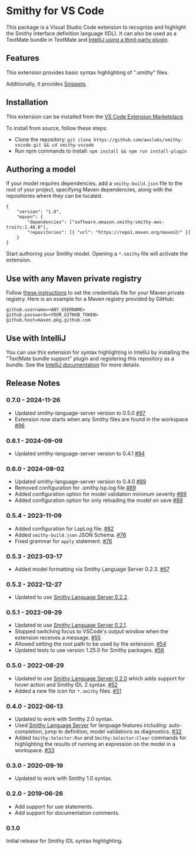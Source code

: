 # Smithy for VS Code

This package is a Visual Studio Code extension to recognize and highlight the
Smithy interface definition language (IDL). It can also be used as a TextMate
bundle in TextMate and [IntelliJ using a third-party plugin](https://www.jetbrains.com/help/idea/importing-textmate-bundles.html).

## Features

This extension provides basic syntax highlighting of ".smithy" files.

Additionally, it provides [Snippets](https://code.visualstudio.com/docs/editor/userdefinedsnippets).

## Installation

This extension can be installed from the
[VS Code Extension Marketplace](https://marketplace.visualstudio.com/items?itemName=smithy.smithy-vscode-extension).

To install from source, follow these steps:
* Clone the repository: `git clone https://github.com/awslabs/smithy-vscode.git && cd smithy-vscode`
* Run npm commands to install:
`npm install && npm run install-plugin`

## Authoring a model
If your model requires dependencies, add a `smithy-build.json` file to the root of your project, specifying Maven dependencies, along with the
repositories where they can be located.
```
{
    "version": "1.0",
    "maven": {
        "dependencies": ["software.amazon.smithy:smithy-aws-traits:1.40.0"],
        "repositories": [{ "url": "https://repo1.maven.org/maven2/" }]
    }
}
```
Start authoring your Smithy model. Opening a `*.smithy` file will activate
the extension.

## Use with any Maven private registry

Follow [these instructions](https://get-coursier.io/docs/other-credentials#property-file) to set the credentials file for your Maven private registry. Here is an example for a Maven registry provided by GitHub:
```
github.username=<ANY_USERNAME>
github.password=<YOUR_GITHUB_TOKEN>
github.host=maven.pkg.github.com
```

## Use with IntelliJ

You can use this extension for syntax highlighting in IntelliJ by installing the
"TextMate bundle support" plugin and registering this repository as a bundle.
See the [IntelliJ documentation](https://www.jetbrains.com/help/idea/textmate.html)
for more details.

## Release Notes

### 0.7.0 - 2024-11-26

- Updated smithy-language-server version to 0.5.0 [#97](https://github.com/smithy-lang/smithy-vscode/pull/97)
- Extension now starts when any Smithy files are found in the workspace [#96](https://github.com/smithy-lang/smithy-vscode/pull/96)

### 0.6.1 - 2024-09-09

- Updated smithy-language-server version to 0.4.1 [#94](https://github.com/smithy-lang/smithy-vscode/pull/94)

### 0.6.0 - 2024-08-02

- Updated smithy-language-server version to 0.4.0 [#89](https://github.com/smithy-lang/smithy-vscode/pull/89)
- Removed configuration for .smithy.lsp.log file [#89](https://github.com/smithy-lang/smithy-vscode/pull/89)
- Added configuration option for model validation minimum severity [#89](https://github.com/smithy-lang/smithy-vscode/pull/89)
- Added configuration option for only reloading the model on save [#89](https://github.com/smithy-lang/smithy-vscode/pull/89)

### 0.5.4 - 2023-11-09

- Added configuration for LspLog file. [#82](https://github.com/smithy-lang/smithy-vscode/pull/82)
- Added `smithy-build.json` JSON Schema. [#76](https://github.com/smithy-lang/smithy-vscode/pull/76)
- Fixed grammar for `apply` statement. [#76](https://github.com/smithy-lang/smithy-vscode/pull/75)

### 0.5.3 - 2023-03-17

- Added model formatting via Smithy Language Server 0.2.3. [#67](https://github.com/awslabs/smithy-vscode/pull/67)

### 0.5.2 - 2022-12-27

- Updated to use [Smithy Language Server 0.2.2](https://github.com/awslabs/smithy-language-server/).

### 0.5.1 - 2022-09-29

- Updated to use [Smithy Language Server 0.2.1](https://github.com/awslabs/smithy-language-server/).
- Stopped switching focus to VSCode's output window when the extension receives a message. [#55](https://github.com/awslabs/smithy-vscode/pull/55)
- Allowed setting the root path to be used by the extension. [#54](https://github.com/awslabs/smithy-vscode/pull/54)
- Updated tests to use version 1.25.0 for Smithy packages. [#56](https://github.com/awslabs/smithy-vscode/pull/56)

### 0.5.0 - 2022-08-29

- Updated to use [Smithy Language Server 0.2.0](https://github.com/awslabs/smithy-language-server/) which adds support for
hover action and Smithy IDL 2 syntax. [#52](https://github.com/awslabs/smithy-vscode/pull/52)
- Added a new file icon for `*.smithy` files. [#51](https://github.com/awslabs/smithy-vscode/pull/51)

### 0.4.0 - 2022-06-13

- Updated to work with Smithy 2.0 syntax.
- Used [Smithy Language Server](https://github.com/awslabs/smithy-language-server/) for language features including:
auto-completion, jump to definition, model validations as diagnostics. [#32](https://github.com/awslabs/smithy-vscode/pull/32)
- Added `Smithy:Selector:Run` and `Smithy:Selector:Clear` commands for highlighting the results of running an
expression on the model in a workspace. [#33](https://github.com/awslabs/smithy-vscode/pull/33)

### 0.3.0 - 2020-09-19

- Updated to work with Smithy 1.0 syntax.

### 0.2.0 - 2019-06-26

- Add support for use statements.
- Add support for documentation comments.

### 0.1.0

Initial release for Smithy IDL syntax highlighting.
